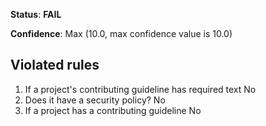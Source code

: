 **Status**: **FAIL**

**Confidence**: Max (10.0, max confidence value is 10.0)

## Violated rules

1.  If a project's contributing guideline has required text No
1.  Does it have a security policy? No
1.  If a project has a contributing guideline No
